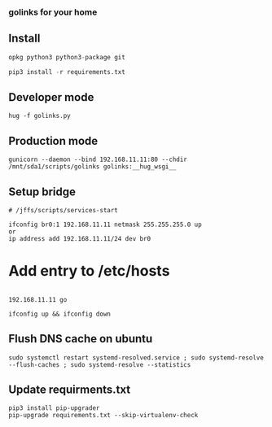 ### golinks for your home

## Install

```python
opkg python3 python3-package git

pip3 install -r requirements.txt
```

## Developer mode

```
hug -f golinks.py
```

## Production mode

```
gunicorn --daemon --bind 192.168.11.11:80 --chdir /mnt/sda1/scripts/golinks golinks:__hug_wsgi__
```


## Setup bridge
```
# /jffs/scripts/services-start

ifconfig br0:1 192.168.11.11 netmask 255.255.255.0 up
or
ip address add 192.168.11.11/24 dev br0

```

# Add entry to /etc/hosts
```

192.168.11.11 go

ifconfig up && ifconfig down
```

## Flush DNS cache on ubuntu
```
sudo systemctl restart systemd-resolved.service ; sudo systemd-resolve --flush-caches ; sudo systemd-resolve --statistics
```

## Update requirments.txt
```
pip3 install pip-upgrader
pip-upgrade requirements.txt --skip-virtualenv-check
```
